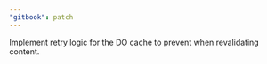 ```yaml
---
"gitbook": patch
---
```


Implement retry logic for the DO cache to prevent when revalidating content.
